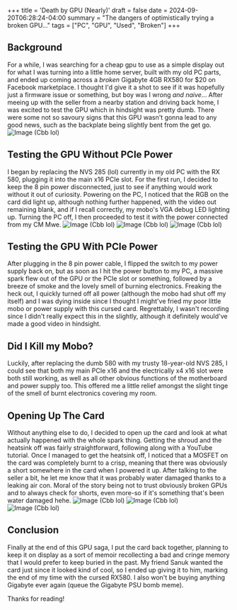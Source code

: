 +++
title = 'Death by GPU (Nearly)'
draft = false
date = 2024-09-20T06:28:24-04:00
summary = "The dangers of optimistically trying a broken GPU..."
tags = ["PC", "GPU", "Used", "Broken"]
+++
## Background
For a while, I was searching for a cheap gpu to use as a simple display out for what I was turning into a little home server, built with my old PC parts, and ended up coming across a *broken* Gigabyte 4GB RX580 for $20 on Facebook marketplace. I thought I'd give it a shot to see if it was hopefully just a firmware issue or something, but boy was I wrong *and naive*... After meeing up with the seller from a nearby station and driving back home, I was excited to test the GPU which in hindsight was pretty dumb. There were some not so savoury signs that this GPU wasn't gonna lead to any good news, such as the backplate being slightly bent from the get go.
![Image (Cbb lol)](/img/rx580/hold1.jpg)

## Testing the GPU Without PCIe Power
I began by replacing the NVS 285 (lol) currently in my old PC with the RX 580, plugging it into the main x16 PCIe slot. For the first run, I decided to keep the 8 pin power disconnected, just to see if anything would work without it out of curiosity. Powering on the PC, I noticed that the RGB on the card did light up, although nothing further happened, with the video out remaining blank, and if I recall correctly, my mobo's VGA debug LED lighting up. Turning the PC off, I then proceeded to test it with the power connected from my CM Mwe.
![Image (Cbb lol)](/img/rx580/incpcoff.jpg)
![Image (Cbb lol)](/img/rx580/inpcrgbclose.jpg)
![Image (Cbb lol)](/img/rx580/inpcrgb.jpg)

## Testing the GPU With PCIe Power
After plugging in the 8 pin power cable, I flipped the switch to my power supply back on, but as soon as I hit the power button to my PC, a massive spark flew out of the GPU or the PCIe slot or something, followed by a breeze of smoke and the lovely smell of burning electronics. Freaking the heck out, I quickly turned off all power (although the mobo had shut off my itself) and I was dying inside since I thought I might've fried my poor little mobo or power supply with this cursed card. Regrettably, I wasn't recording since I didn't really expect this in the slightly, although it definitely would've made a good video in hindsight.

## Did I Kill my Mobo?
Luckily, after replacing the dumb 580 with my trusty 18-year-old NVS 285, I could see that both my main PCIe x16 and the electrically x4 x16 slot were both still working, as well as all other obvious functions of the motherboard and power supply too. This offered me a little relief amongst the slight tinge of the smell of burnt electronics covering my room.

## Opening Up The Card
Without anything else to do, I decided to open up the card and look at what actually happened with the whole spark thing. Getting the shroud and the heatsink off was fairly straightforward, following along with a YouTube tutorial. Once I managed to get the heatsink off, I noticed that a MOSFET on the card was completely burnt to a crisp, meaning that there was obviously a short somewhere in the card when I powered it up. After talking to the seller a bit, he let me know that it was probably water damaged thanks to a leaking air con. Moral of the story being not to trust obviously broken GPUs and to always check for shorts, even more-so if it's something that's been water damaged hehe. 
![Image (Cbb lol)](/img/rx580/heatsink.jpg)
![Image (Cbb lol)](/img/rx580/core.jpg)
![Image (Cbb lol)](/img/rx580/burnt.jpg)

## Conclusion 
Finally at the end of this GPU saga, I put the card back together, planning to keep it on display as a sort of memoir recollecting a bad and cringe memory that I would prefer to keep buried in the past. My friend Sanuk wanted the card just since it looked kind of cool, so I ended up giving it to him, marking the end of my time with the cursed RX580. I also won't be buying anything Gigabyte ever again (queue the Gigabyte PSU bomb meme).

Thanks for reading!

